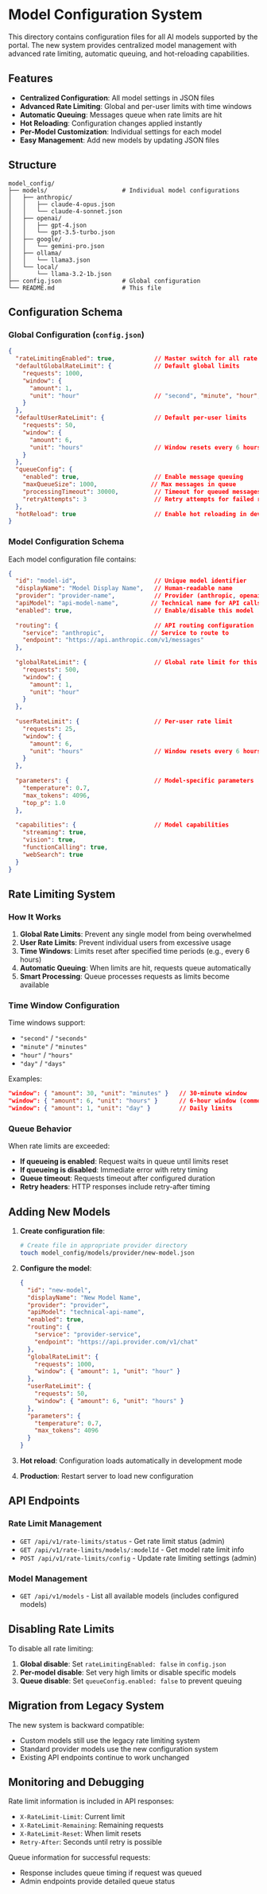 # Model Configuration System

This directory contains configuration files for all AI models supported by the portal. The new system provides centralized model management with advanced rate limiting, automatic queuing, and hot-reloading capabilities.

## Features

- **Centralized Configuration**: All model settings in JSON files
- **Advanced Rate Limiting**: Global and per-user limits with time windows
- **Automatic Queuing**: Messages queue when rate limits are hit
- **Hot Reloading**: Configuration changes applied instantly
- **Per-Model Customization**: Individual settings for each model
- **Easy Management**: Add new models by updating JSON files

## Structure

```
model_config/
├── models/                     # Individual model configurations
│   ├── anthropic/
│   │   ├── claude-4-opus.json
│   │   └── claude-4-sonnet.json
│   ├── openai/
│   │   ├── gpt-4.json
│   │   └── gpt-3.5-turbo.json
│   ├── google/
│   │   └── gemini-pro.json
│   ├── ollama/
│   │   └── llama3.json
│   └── local/
│       └── llama-3.2-1b.json
├── config.json                 # Global configuration
└── README.md                   # This file
```

## Configuration Schema

### Global Configuration (`config.json`)

```json
{
  "rateLimitingEnabled": true,           // Master switch for all rate limiting
  "defaultGlobalRateLimit": {            // Default global limits
    "requests": 1000,
    "window": {
      "amount": 1,
      "unit": "hour"                     // "second", "minute", "hour", "day"
    }
  },
  "defaultUserRateLimit": {              // Default per-user limits
    "requests": 50,
    "window": {
      "amount": 6,
      "unit": "hours"                    // Window resets every 6 hours
    }
  },
  "queueConfig": {
    "enabled": true,                     // Enable message queuing
    "maxQueueSize": 1000,               // Max messages in queue
    "processingTimeout": 30000,          // Timeout for queued messages (ms)
    "retryAttempts": 3                   // Retry attempts for failed requests
  },
  "hotReload": true                      // Enable hot reloading in development
}
```

### Model Configuration Schema

Each model configuration file contains:

```json
{
  "id": "model-id",                      // Unique model identifier
  "displayName": "Model Display Name",   // Human-readable name
  "provider": "provider-name",           // Provider (anthropic, openai, etc.)
  "apiModel": "api-model-name",         // Technical name for API calls
  "enabled": true,                       // Enable/disable this model
  
  "routing": {                           // API routing configuration
    "service": "anthropic",             // Service to route to
    "endpoint": "https://api.anthropic.com/v1/messages"
  },
  
  "globalRateLimit": {                   // Global rate limit for this model
    "requests": 500,
    "window": {
      "amount": 1,
      "unit": "hour"
    }
  },
  
  "userRateLimit": {                     // Per-user rate limit
    "requests": 25,
    "window": {
      "amount": 6,
      "unit": "hours"                    // Window resets every 6 hours
    }
  },
  
  "parameters": {                        // Model-specific parameters
    "temperature": 0.7,
    "max_tokens": 4096,
    "top_p": 1.0
  },
  
  "capabilities": {                      // Model capabilities
    "streaming": true,
    "vision": true,
    "functionCalling": true,
    "webSearch": true
  }
}
```

## Rate Limiting System

### How It Works

1. **Global Rate Limits**: Prevent any single model from being overwhelmed
2. **User Rate Limits**: Prevent individual users from excessive usage
3. **Time Windows**: Limits reset after specified time periods (e.g., every 6 hours)
4. **Automatic Queuing**: When limits are hit, requests queue automatically
5. **Smart Processing**: Queue processes requests as limits become available

### Time Window Configuration

Time windows support:
- `"second"` / `"seconds"`
- `"minute"` / `"minutes"`  
- `"hour"` / `"hours"`
- `"day"` / `"days"`

Examples:
```json
"window": { "amount": 30, "unit": "minutes" }   // 30-minute window
"window": { "amount": 6, "unit": "hours" }      // 6-hour window (common)
"window": { "amount": 1, "unit": "day" }        // Daily limits
```

### Queue Behavior

When rate limits are exceeded:
- **If queueing is enabled**: Request waits in queue until limits reset
- **If queueing is disabled**: Immediate error with retry timing
- **Queue timeout**: Requests timeout after configured duration
- **Retry headers**: HTTP responses include retry-after timing

## Adding New Models

1. **Create configuration file**:
   ```bash
   # Create file in appropriate provider directory
   touch model_config/models/provider/new-model.json
   ```

2. **Configure the model**:
   ```json
   {
     "id": "new-model",
     "displayName": "New Model Name",
     "provider": "provider",
     "apiModel": "technical-api-name",
     "enabled": true,
     "routing": {
       "service": "provider-service",
       "endpoint": "https://api.provider.com/v1/chat"
     },
     "globalRateLimit": {
       "requests": 1000,
       "window": { "amount": 1, "unit": "hour" }
     },
     "userRateLimit": {
       "requests": 50,
       "window": { "amount": 6, "unit": "hours" }
     },
     "parameters": {
       "temperature": 0.7,
       "max_tokens": 4096
     }
   }
   ```

3. **Hot reload**: Configuration loads automatically in development mode
4. **Production**: Restart server to load new configuration

## API Endpoints

### Rate Limit Management

- `GET /api/v1/rate-limits/status` - Get rate limit status (admin)
- `GET /api/v1/rate-limits/models/:modelId` - Get model rate limit info
- `POST /api/v1/rate-limits/config` - Update rate limiting settings (admin)

### Model Management

- `GET /api/v1/models` - List all available models (includes configured models)

## Disabling Rate Limits

To disable all rate limiting:

1. **Global disable**: Set `rateLimitingEnabled: false` in `config.json`
2. **Per-model disable**: Set very high limits or disable specific models
3. **Queue disable**: Set `queueConfig.enabled: false` to prevent queuing

## Migration from Legacy System

The new system is backward compatible:
- Custom models still use the legacy rate limiting system
- Standard provider models use the new configuration system
- Existing API endpoints continue to work unchanged

## Monitoring and Debugging

Rate limit information is included in API responses:
- `X-RateLimit-Limit`: Current limit
- `X-RateLimit-Remaining`: Remaining requests
- `X-RateLimit-Reset`: When limit resets
- `Retry-After`: Seconds until retry is possible

Queue information for successful requests:
- Response includes queue timing if request was queued
- Admin endpoints provide detailed queue status